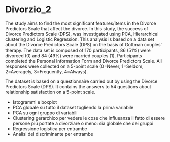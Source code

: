 # Divorzio_2
The study aims to find the most significant features/items in the Divorce Predictors Scale that affect the divorce.
In this study, the success of Divorce Predictors Scale (DPS), was investigated using PCA, Hierarchical clustering and Logistic Regression.
This analysis is based on a data set about the Divorce Predictors Scale (DPS) on the basis of Gottman couples’ therapy.
The data set is composed of 170 participants, 86 (51%) were divorced (0) and 84 (49%) were married couples (1). 
Participants completed the Personal Information Form and Divorce Predictors Scale. All responses were collected on a 5-point scale (0=Never, 1=Seldom, 2=Averagely, 3=Frequently, 4=Always).

The dataset is based on a questionnaire carried out by using the Divorce Predictors Scale (DPS).
It contains the answers to 54 questions about relationship satisfaction on a 5-point scale.

- Istogrammi e boxplot
- PCA globale su tutto il dataset togliendo la prima variabile
- PCA su ogni gruppo di variabili
- Clustering gerarchico per vedere le cose che influeanza il fatto di essere persone più portate a divorziare o meno: sia globale che dei gruppi
- Regressione logistica per entrambe
- Analisi del discriminante per entrambe
